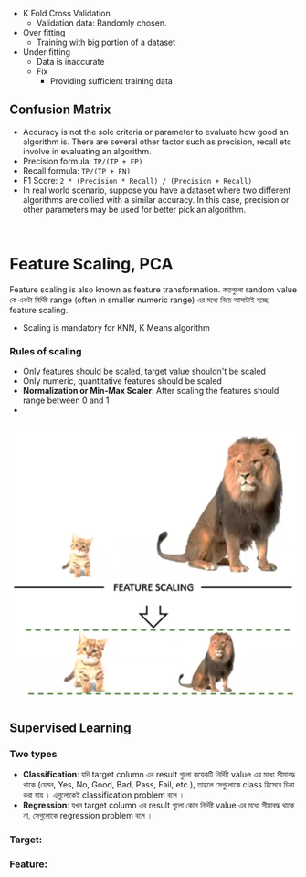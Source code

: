 -   K Fold Cross Validation
    -   Validation data: Randomly chosen.
-   Over fitting
    -   Training with big portion of a dataset
-   Under fitting
    -   Data is inaccurate
    -   Fix
        -   Providing sufficient training data

## Confusion Matrix

-   Accuracy is not the sole criteria or parameter to evaluate how good an algorithm is. There are several other factor such as precision, recall etc involve in evaluating an algorithm.
-   Precision formula: `TP/(TP + FP)`
-   Recall formula: `TP/(TP + FN)`
-   F1 Score: `2 * (Precision * Recall) / (Precision + Recall)`
-   In real world scenario, suppose you have a dataset where two different algorithms are collied with a similar accuracy. In this case, precision or other parameters may be used for better pick an algorithm.

&nbsp;

# Feature Scaling, PCA

Feature scaling is also known as feature transformation. কতগুলো random value কে একটা নির্দিষ্ট range (often in smaller numeric range) এর মধ্যে নিয়ে আসাটাই হচ্ছে feature scaling.

-   Scaling is mandatory for KNN, K Means algorithm

### Rules of scaling

-   Only features should be scaled, target value shouldn't be scaled
-   Only numeric, quantitative features should be scaled
-   **Normalization or Min-Max Scaler**: After scaling the features should range between 0 and 1
-   

![](20240729195418.png)

## Supervised Learning

### Two types

-   **Classification**: যদি target column এর result গুলো কয়েকটি নির্দিষ্ট value এর মধ্যে সীমাবদ্ধ থাকে (যেমন, Yes, No, Good, Bad, Pass, Fail, etc.), তাহলে সেগুলোকে class হিসেবে চিন্তা করা যায় । এগুলোকেই classification problem বলে ।
-   **Regression**: যখন target column এর result গুলো কোন নির্দিষ্ট value এর মধ্যে সীমাবদ্ধ থাকে না, সেগুলোকে regression problem বলে ।

### Target:

### Feature:
